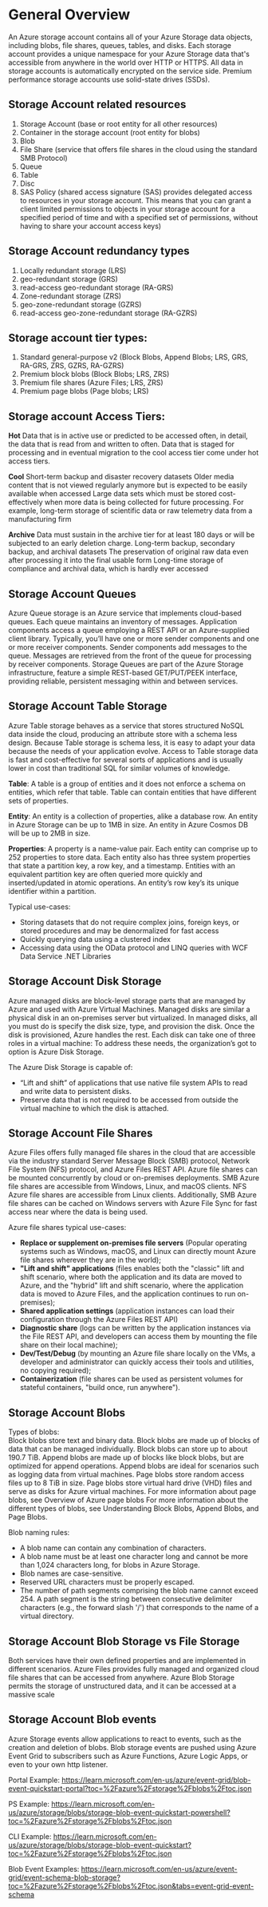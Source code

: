 # General Overview

An Azure storage account contains all of your Azure Storage data objects, including blobs, file shares, queues, tables, and disks. 
Each storage account provides a unique namespace for your Azure Storage data that's accessible from anywhere in the world over HTTP or HTTPS. 
All data in storage accounts is automatically encrypted on the service side. 
Premium performance storage accounts use solid-state drives (SSDs).

## Storage Account related resources

1. Storage Account (base or root entity for all other resources)
2. Container in the storage account (root entity for blobs)
3. Blob
4. File Share (service that offers file shares in the cloud using the standard SMB Protocol)
5. Queue
6. Table
7. Disc
8. SAS Policy (shared access signature (SAS) provides delegated access to resources in your storage account. This means that you can grant a client limited permissions to objects in your storage account for a specified period of time and with a specified set of permissions, without having to share your account access keys)

## Storage Account redundancy types
1. Locally redundant storage (LRS)
2. geo-redundant storage (GRS)
3. read-access geo-redundant storage (RA-GRS)
4. Zone-redundant storage (ZRS)
5. geo-zone-redundant storage (GZRS)
6. read-access geo-zone-redundant storage (RA-GZRS)

## Storage account tier types:
1. Standard general-purpose v2 (Block Blobs, Append Blobs; LRS, GRS, RA-GRS, ZRS, GZRS, RA-GZRS)
2. Premium block blobs (Block Blobs; LRS, ZRS)
3. Premium file shares (Azure Files; LRS, ZRS)
4. Premium page blobs (Page blobs; LRS)

## Storage account Access Tiers:

**Hot**
Data that is in active use or predicted to be accessed often, in detail, the data that is read from and written to often.
Data that is staged for processing and in eventual migration to the cool access tier come under hot access tiers.

**Cool**
Short-term backup and disaster recovery datasets
Older media content that is not viewed regularly anymore but is expected to be easily available when accessed
Large data sets which must be stored cost-effectively when more data is being collected for future processing. For example, long-term storage of scientific data or raw telemetry data from a manufacturing firm

**Archive**
Data must sustain in the archive tier for at least 180 days or will be subjected to an early deletion charge.
Long-term backup, secondary backup, and archival datasets
The preservation of original raw data even after processing it into the final usable form
Long-time storage of compliance and archival data, which is hardly ever accessed

## Storage Account Queues
Azure Queue storage is an Azure service that implements cloud-based queues. 
Each queue maintains an inventory of messages. 
Application components access a queue employing a REST API or an Azure-supplied client library. 
Typically, you’ll have one or more sender components and one or more receiver components. 
Sender components add messages to the queue. 
Messages are retrieved from the front of the queue for processing by receiver components. 
Storage Queues are part of the Azure Storage infrastructure, feature a simple REST-based GET/PUT/PEEK interface, providing reliable, persistent messaging within and between services.

## Storage Account Table Storage
Azure Table storage behaves as a service that stores structured NoSQL data inside the cloud, producing an attribute store with a schema less design. 
Because Table storage is schema less, it is easy to adapt your data because the needs of your application evolve. 
Access to Table storage data is fast and cost-effective for several sorts of applications and is usually lower in cost than traditional SQL for similar volumes of knowledge.

**Table**: A table is a group of entities and it does not enforce a schema on entities, which refer that table. 
Table can contain entities that have different sets of properties.

**Entity**: An entity is a collection of properties, alike a database row. An entity in Azure Storage can be up to 1MB in size. An entity in Azure Cosmos DB will be up to 2MB in size.

**Properties**: A property is a name-value pair. 
Each entity can comprise up to 252 properties to store data.
Each entity also has three system properties that state a partition key, a row key, and a timestamp. 
Entities with an equivalent partition key are often queried more quickly and inserted/updated in atomic operations. 
An entity’s row key’s its unique identifier within a partition.

Typical use-cases:
- Storing datasets that do not require complex joins, foreign keys, or stored procedures and may be denormalized for fast access
- Quickly querying data using a clustered index
- Accessing data using the OData protocol and LINQ queries with WCF Data Service .NET Libraries

## Storage Account Disk Storage
Azure managed disks are block-level storage parts that are managed by Azure and used with Azure Virtual Machines.
Managed disks are similar a physical disk in an on-premises server but virtualized. In managed disks, all you must do is specify the disk size, type, and provision the disk. 
Once the disk is provisioned, Azure handles the rest. 
Each disk can take one of three roles in a virtual machine:
To address these needs, the organization’s got to option is Azure Disk Storage. 

The Azure Disk Storage is capable of:
- “Lift and shift” of applications that use native file system APIs to read and write data to persistent disks.
- Preserve data that is not required to be accessed from outside the virtual machine to which the disk is attached.

## Storage Account File Shares
Azure Files offers fully managed file shares in the cloud that are accessible via the industry standard Server Message Block (SMB) protocol, Network File System (NFS) protocol, and Azure Files REST API. 
Azure file shares can be mounted concurrently by cloud or on-premises deployments. 
SMB Azure file shares are accessible from Windows, Linux, and macOS clients. 
NFS Azure file shares are accessible from Linux clients. 
Additionally, SMB Azure file shares can be cached on Windows servers with Azure File Sync for fast access near where the data is being used.

Azure file shares typical use-cases:
-	**Replace or supplement on-premises file servers** (Popular operating systems such as Windows, macOS, and Linux can directly mount Azure file shares wherever they are in the world);
-	**"Lift and shift" applications** (files enables both the "classic" lift and shift scenario, where both the application and its data are moved to Azure, and the "hybrid" lift and shift scenario, where the application data is moved to Azure Files, and the application continues to run on-premises);
-	**Shared application settings** (application instances can load their configuration through the Azure Files REST API)
-	**Diagnostic share** (logs can be written by the application instances via the File REST API, and developers can access them by mounting the file share on their local machine);
-	**Dev/Test/Debug** (by mounting an Azure file share locally on the VMs, a developer and administrator can quickly access their tools and utilities, no copying required);
-	**Containerization** (file shares can be used as persistent volumes for stateful containers, "build once, run anywhere").

## Storage Account Blobs
Types of blobs: <br/>
Block blobs store text and binary data. Block blobs are made up of blocks of data that can be managed individually. Block blobs can store up to about 190.7 TiB.
Append blobs are made up of blocks like block blobs, but are optimized for append operations. Append blobs are ideal for scenarios such as logging data from virtual machines.
Page blobs store random access files up to 8 TiB in size. Page blobs store virtual hard drive (VHD) files and serve as disks for Azure virtual machines. For more information about page blobs, see Overview of Azure page blobs
For more information about the different types of blobs, see Understanding Block Blobs, Append Blobs, and Page Blobs.

Blob naming rules:
- A blob name can contain any combination of characters.
- A blob name must be at least one character long and cannot be more than 1,024 characters long, for blobs in Azure Storage.
- Blob names are case-sensitive.
- Reserved URL characters must be properly escaped.
- The number of path segments comprising the blob name cannot exceed 254. A path segment is the string between consecutive delimiter characters (e.g., the forward slash '/') that corresponds to the name of a virtual directory.

## Storage Account Blob Storage vs File Storage
Both services have their own defined properties and are implemented in different scenarios. 
Azure Files provides fully managed and organized cloud file shares that can be accessed from anywhere. 
Azure Blob Storage permits the storage of unstructured data, and it can be accessed at a massive scale

## Storage Account Blob events
Azure Storage events allow applications to react to events, such as the creation and deletion of blobs.
Blob storage events are pushed using Azure Event Grid to subscribers such as Azure Functions, Azure Logic Apps, or even to your own http listener.

Portal Example: https://learn.microsoft.com/en-us/azure/event-grid/blob-event-quickstart-portal?toc=%2Fazure%2Fstorage%2Fblobs%2Ftoc.json

PS Example: https://learn.microsoft.com/en-us/azure/storage/blobs/storage-blob-event-quickstart-powershell?toc=%2Fazure%2Fstorage%2Fblobs%2Ftoc.json

CLI Example: https://learn.microsoft.com/en-us/azure/storage/blobs/storage-blob-event-quickstart?toc=%2Fazure%2Fstorage%2Fblobs%2Ftoc.json

Blob Event Examples: https://learn.microsoft.com/en-us/azure/event-grid/event-schema-blob-storage?toc=%2Fazure%2Fstorage%2Fblobs%2Ftoc.json&tabs=event-grid-event-schema
